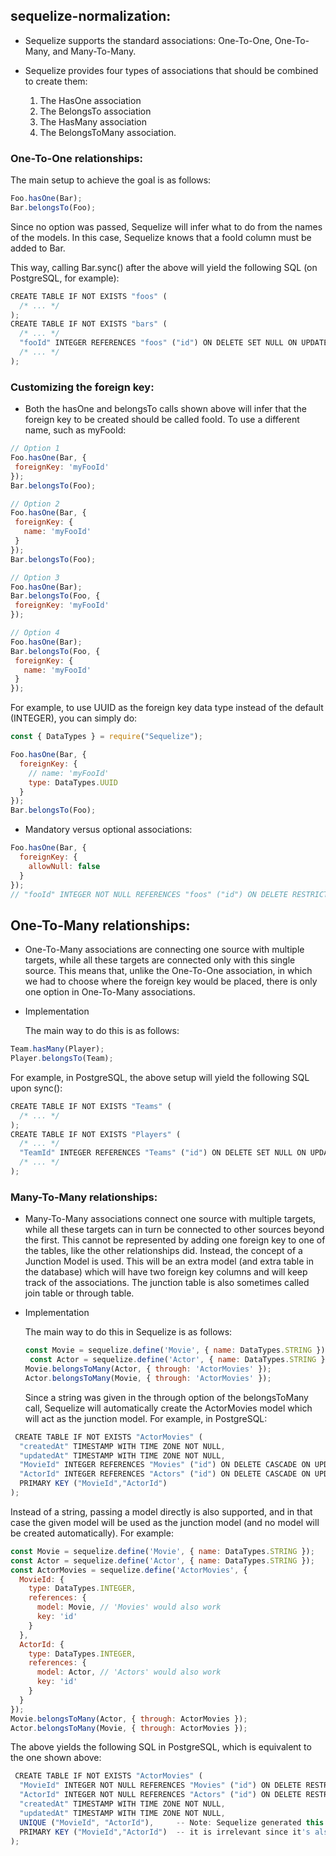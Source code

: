 ## sequelize-normalization:

- Sequelize supports the standard associations: One-To-One, One-To-Many, and Many-To-Many.

- Sequelize provides four types of associations that should be combined to create them:

  1. The HasOne association
  2. The BelongsTo association
  3. The HasMany association
  4. The BelongsToMany association.


### One-To-One relationships:



The main setup to achieve the goal is as follows:
```js
Foo.hasOne(Bar);
Bar.belongsTo(Foo);
```

Since no option was passed, Sequelize will infer what to do from the names of the models. In this case, Sequelize knows that a fooId column must be added to Bar.

This way, calling Bar.sync() after the above will yield the following SQL (on PostgreSQL, for example):

```js
CREATE TABLE IF NOT EXISTS "foos" (
  /* ... */
);
CREATE TABLE IF NOT EXISTS "bars" (
  /* ... */
  "fooId" INTEGER REFERENCES "foos" ("id") ON DELETE SET NULL ON UPDATE CASCADE
  /* ... */
);

```
 ### Customizing the foreign key:

 - Both the hasOne and belongsTo calls shown above will infer that the foreign key to be created should be called fooId. To use a different name, such as myFooId:

 ```js
 // Option 1
Foo.hasOne(Bar, {
  foreignKey: 'myFooId'
});
Bar.belongsTo(Foo);

// Option 2
Foo.hasOne(Bar, {
  foreignKey: {
    name: 'myFooId'
  }
});
Bar.belongsTo(Foo);

// Option 3
Foo.hasOne(Bar);
Bar.belongsTo(Foo, {
  foreignKey: 'myFooId'
});

// Option 4
Foo.hasOne(Bar);
Bar.belongsTo(Foo, {
  foreignKey: {
    name: 'myFooId'
  }
});
 
 ```
For example, to use UUID as the foreign key data type instead of the default (INTEGER), you can simply do:
```js
const { DataTypes } = require("Sequelize");

Foo.hasOne(Bar, {
  foreignKey: {
    // name: 'myFooId'
    type: DataTypes.UUID
  }
});
Bar.belongsTo(Foo);
```

- Mandatory versus optional associations:
```js
Foo.hasOne(Bar, {
  foreignKey: {
    allowNull: false
  }
});
// "fooId" INTEGER NOT NULL REFERENCES "foos" ("id") ON DELETE RESTRICT ON UPDATE RESTRICT
```

## One-To-Many relationships:

- One-To-Many associations are connecting one source with multiple targets, while all these targets are connected only with this single source.
This means that, unlike the One-To-One association, in which we had to choose where the foreign key would be placed, there is only one option in One-To-Many associations.

- Implementation

  The main way to do this is as follows:
```js
Team.hasMany(Player);
Player.belongsTo(Team);
```



For example, in PostgreSQL, the above setup will yield the following SQL upon sync():
```js
CREATE TABLE IF NOT EXISTS "Teams" (
  /* ... */
);
CREATE TABLE IF NOT EXISTS "Players" (
  /* ... */
  "TeamId" INTEGER REFERENCES "Teams" ("id") ON DELETE SET NULL ON UPDATE CASCADE,
  /* ... */
);
```

### Many-To-Many relationships:

- Many-To-Many associations connect one source with multiple targets, while all these targets can in turn be connected to other sources beyond the first. This cannot be represented by adding one foreign key to one of the tables, like the other relationships did. Instead, the concept of a Junction Model is used. This will be an extra model (and extra table in the database) which will have two foreign key columns and will keep track of the associations. The junction table is also sometimes called join table or through table.

- Implementation

  The main way to do this in Sequelize is as follows:

  ```js
  const Movie = sequelize.define('Movie', { name: DataTypes.STRING });
   const Actor = sequelize.define('Actor', { name: DataTypes.STRING });
  Movie.belongsToMany(Actor, { through: 'ActorMovies' });
  Actor.belongsToMany(Movie, { through: 'ActorMovies' });

  ```

  Since a string was given in the through option of the belongsToMany call, Sequelize will automatically create the ActorMovies model which will act as the junction model. For example, in PostgreSQL:
```js
 CREATE TABLE IF NOT EXISTS "ActorMovies" (
  "createdAt" TIMESTAMP WITH TIME ZONE NOT NULL,
  "updatedAt" TIMESTAMP WITH TIME ZONE NOT NULL,
  "MovieId" INTEGER REFERENCES "Movies" ("id") ON DELETE CASCADE ON UPDATE CASCADE,
  "ActorId" INTEGER REFERENCES "Actors" ("id") ON DELETE CASCADE ON UPDATE CASCADE,
  PRIMARY KEY ("MovieId","ActorId")
);
```

   Instead of a string, passing a model directly is also supported, and in that case the given model will be used as the junction model (and no model will be created automatically). For example:

```js
const Movie = sequelize.define('Movie', { name: DataTypes.STRING });
const Actor = sequelize.define('Actor', { name: DataTypes.STRING });
const ActorMovies = sequelize.define('ActorMovies', {
  MovieId: {
    type: DataTypes.INTEGER,
    references: {
      model: Movie, // 'Movies' would also work
      key: 'id'
    }
  },
  ActorId: {
    type: DataTypes.INTEGER,
    references: {
      model: Actor, // 'Actors' would also work
      key: 'id'
    }
  }
});
Movie.belongsToMany(Actor, { through: ActorMovies });
Actor.belongsToMany(Movie, { through: ActorMovies });

```

  The above yields the following SQL in PostgreSQL, which is equivalent to the one shown above:
```js
 CREATE TABLE IF NOT EXISTS "ActorMovies" (
  "MovieId" INTEGER NOT NULL REFERENCES "Movies" ("id") ON DELETE RESTRICT ON UPDATE CASCADE,
  "ActorId" INTEGER NOT NULL REFERENCES "Actors" ("id") ON DELETE RESTRICT ON UPDATE CASCADE,
  "createdAt" TIMESTAMP WITH TIME ZONE NOT NULL,
  "updatedAt" TIMESTAMP WITH TIME ZONE NOT NULL,
  UNIQUE ("MovieId", "ActorId"),     -- Note: Sequelize generated this UNIQUE constraint but
  PRIMARY KEY ("MovieId","ActorId")  -- it is irrelevant since it's also a PRIMARY KEY
);
```


